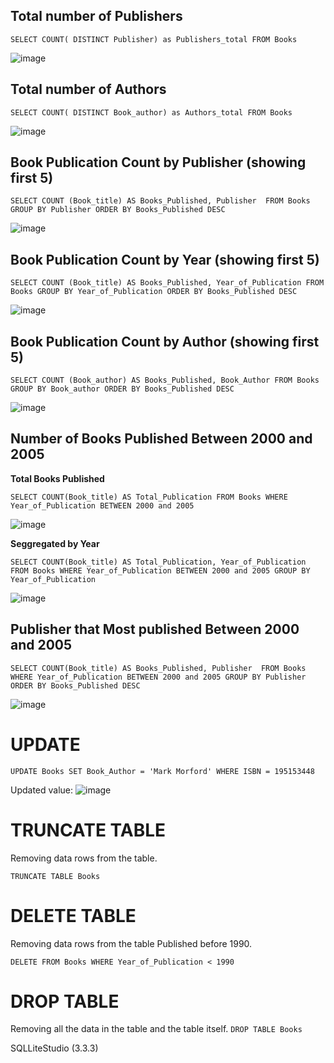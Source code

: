 ## Total number of Publishers
`SELECT COUNT( DISTINCT Publisher) as Publishers_total
FROM Books`

![image](https://user-images.githubusercontent.com/108747030/189496758-ae03cdd3-8a64-4034-beb1-0754e2ef64a9.png)

## Total number of Authors
`SELECT COUNT( DISTINCT Book_author) as Authors_total
FROM Books`

![image](https://user-images.githubusercontent.com/108747030/189496735-5f14ef5e-1074-46c5-b350-83e9728a6569.png)

## Book Publication Count by Publisher (showing first 5)
`SELECT COUNT (Book_title) AS Books_Published, Publisher 
FROM Books 
GROUP BY Publisher ORDER BY Books_Published DESC`

![image](https://user-images.githubusercontent.com/108747030/189618598-dc52a6f1-49a2-4cdd-bfbd-12a2e51ece56.png)

## Book Publication Count by Year (showing first 5)
`SELECT COUNT (Book_title) AS Books_Published, Year_of_Publication
FROM Books
GROUP BY Year_of_Publication
ORDER BY Books_Published DESC`

![image](https://user-images.githubusercontent.com/108747030/189618475-5acc9177-ff86-4ac5-934f-229de514ce3d.png)

## Book Publication  Count by Author (showing first 5)
`SELECT COUNT (Book_author) AS Books_Published, Book_Author
FROM Books
GROUP BY Book_author
ORDER BY Books_Published DESC`

![image](https://user-images.githubusercontent.com/108747030/189619129-7cfee716-1d6e-40f9-8ac7-256fdc20271a.png)

## Number of Books Published Between 2000 and 2005

**Total Books Published**

`SELECT COUNT(Book_title) AS Total_Publication
FROM Books
WHERE Year_of_Publication BETWEEN 2000 and 2005`

![image](https://user-images.githubusercontent.com/108747030/189616496-59fa6376-be61-4b61-9174-8a68d2b1dea4.png)

**Seggregated by Year**

`SELECT COUNT(Book_title) AS Total_Publication, Year_of_Publication
FROM Books
WHERE Year_of_Publication BETWEEN 2000 and 2005
GROUP BY Year_of_Publication`

![image](https://user-images.githubusercontent.com/108747030/189546605-0c53b3b4-6d0a-484a-8d8b-a528a367aac4.png)


## Publisher that Most published Between 2000 and 2005

`SELECT COUNT(Book_title) AS Books_Published, Publisher 
FROM Books
WHERE Year_of_Publication BETWEEN 2000 and 2005
GROUP BY Publisher 
ORDER BY Books_Published DESC`

![image](https://user-images.githubusercontent.com/108747030/189620804-89c13656-3b2f-413e-ba84-2f0420e8e42d.png)


# UPDATE
`UPDATE Books
SET Book_Author = 'Mark Morford'
WHERE ISBN = 195153448`

Updated value:
![image](https://user-images.githubusercontent.com/108747030/189623051-06ae3174-d8b6-48cb-9b31-3eae8d160457.png)

# TRUNCATE TABLE
Removing data rows from the table.

`TRUNCATE TABLE Books`

# DELETE TABLE
Removing data rows from the table Published before 1990.

`DELETE FROM Books
WHERE Year_of_Publication < 1990`

# DROP TABLE
Removing all the data in the table and the table itself.
`DROP TABLE Books`



SQLLiteStudio (3.3.3)
